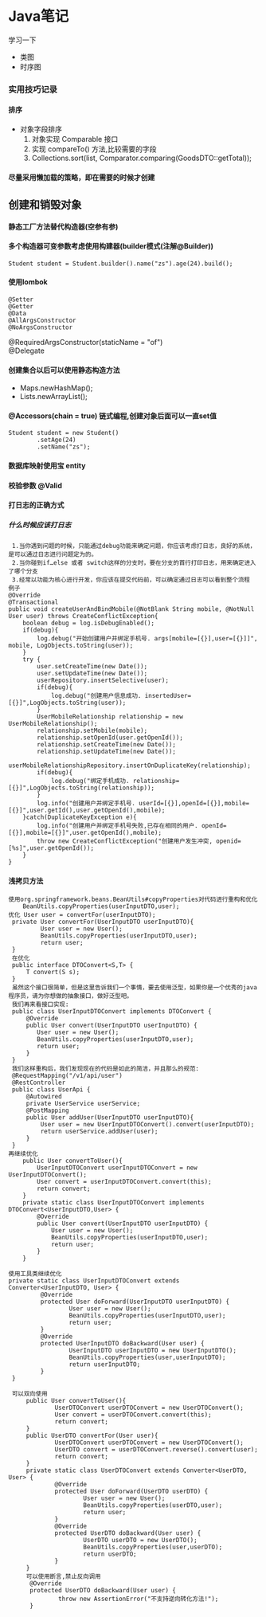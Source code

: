 # Java笔记
学习一下 
- 类图
- 时序图
### 实用技巧记录
#### 排序
- 对象字段排序
    1. 对象实现 Comparable<GoodsDTO> 接口 
    2. 实现 compareTo() 方法,比较需要的字段
    3. Collections.sort(list, Comparator.comparing(GoodsDTO::getTotal));
#### 尽量采用懒加载的策略，即在需要的时候才创建


## 创建和销毁对象
#### 静态工厂方法替代构造器(空参有参)
#### 多个构造器可变参数考虑使用构建器(builder模式(注解@Builder))
    Student student = Student.builder().name("zs").age(24).build();


#### 使用lombok 
    @Setter
    @Getter
    @Data
    @AllArgsConstructor
    @NoArgsConstructor
@RequiredArgsConstructor(staticName = "of")   
@Delegate
#### 创建集合以后可以使用静态构造方法
 - Maps.newHashMap();
 - Lists.newArrayList();
 
#### @Accessors(chain = true)  链式编程,创建对象后面可以一直set值
    Student student = new Student()
            .setAge(24)
            .setName("zs");

#### 数据库映射使用宝 entity

#### 校验参数 @Valid

#### 打日志的正确方式
#####     什么时候应该打日志
     1.当你遇到问题的时候，只能通过debug功能来确定问题，你应该考虑打日志，良好的系统，是可以通过日志进行问题定为的。
     2.当你碰到if…else 或者 switch这样的分支时，要在分支的首行打印日志，用来确定进入了哪个分支
     3.经常以功能为核心进行开发，你应该在提交代码前，可以确定通过日志可以看到整个流程       
    例子
    @Override
    @Transactional
    public void createUserAndBindMobile(@NotBlank String mobile, @NotNull User user) throws CreateConflictException{
        boolean debug = log.isDebugEnabled();
        if(debug){
            log.debug("开始创建用户并绑定手机号. args[mobile=[{}],user=[{}]]", mobile, LogObjects.toString(user));
        }
        try {
            user.setCreateTime(new Date());
            user.setUpdateTime(new Date());
            userRepository.insertSelective(user);
            if(debug){
                log.debug("创建用户信息成功. insertedUser=[{}]",LogObjects.toString(user));
            }
            UserMobileRelationship relationship = new UserMobileRelationship();
            relationship.setMobile(mobile);
            relationship.setOpenId(user.getOpenId());
            relationship.setCreateTime(new Date());
            relationship.setUpdateTime(new Date());
            userMobileRelationshipRepository.insertOnDuplicateKey(relationship);
            if(debug){
                log.debug("绑定手机成功. relationship=[{}]",LogObjects.toString(relationship));
            }
            log.info("创建用户并绑定手机号. userId=[{}],openId=[{}],mobile=[{}]",user.getId(),user.getOpenId(),mobile);
        }catch(DuplicateKeyException e){
            log.info("创建用户并绑定手机号失败,已存在相同的用户. openId=[{}],mobile=[{}]",user.getOpenId(),mobile);
            throw new CreateConflictException("创建用户发生冲突, openid=[%s]",user.getOpenId());
        }
    }

####  浅拷贝方法 
    使用org.springframework.beans.BeanUtils#copyProperties对代码进行重构和优化
        BeanUtils.copyProperties(userInputDTO,user);
    优化 User user = convertFor(userInputDTO);
     private User convertFor(UserInputDTO userInputDTO){
             User user = new User();
             BeanUtils.copyProperties(userInputDTO,user);
             return user;
     }
     在优化
     public interface DTOConvert<S,T> {
         T convert(S s);
     }
     虽然这个接口很简单，但是这里告诉我们一个事情，要去使用泛型，如果你是一个优秀的java程序员，请为你想做的抽象接口，做好泛型吧。
     我们再来看接口实现:
     public class UserInputDTOConvert implements DTOConvert {
         @Override
         public User convert(UserInputDTO userInputDTO) {
            User user = new User();
            BeanUtils.copyProperties(userInputDTO,user);
            return user;
         }
     }
     我们这样重构后，我们发现现在的代码是如此的简洁，并且那么的规范: 
     @RequestMapping("/v1/api/user")
     @RestController
     public class UserApi {
         @Autowired
         private UserService userService;
         @PostMapping
         public User addUser(UserInputDTO userInputDTO){
             User user = new UserInputDTOConvert().convert(userInputDTO);
             return userService.addUser(user);
         }
     }
    再继续优化
        public User convertToUser(){
            UserInputDTOConvert userInputDTOConvert = new UserInputDTOConvert();
            User convert = userInputDTOConvert.convert(this);
            return convert;
        }    
        private static class UserInputDTOConvert implements DTOConvert<UserInputDTO,User> {
            @Override
            public User convert(UserInputDTO userInputDTO) {
                User user = new User();
                BeanUtils.copyProperties(userInputDTO,user);
                return user;
            }
        }
        
    使用工具类继续优化
    private static class UserInputDTOConvert extends Converter<UserInputDTO, User> {
             @Override
             protected User doForward(UserInputDTO userInputDTO) {
                     User user = new User();
                     BeanUtils.copyProperties(userInputDTO,user);
                     return user;
             }
             @Override
             protected UserInputDTO doBackward(User user) {
                     UserInputDTO userInputDTO = new UserInputDTO();
                     BeanUtils.copyProperties(user,userInputDTO);
                     return userInputDTO;
             }
     }
     
     可以双向使用
         public User convertToUser(){
                 UserDTOConvert userDTOConvert = new UserDTOConvert();
                 User convert = userDTOConvert.convert(this);
                 return convert;
         }
         public UserDTO convertFor(User user){
                 UserDTOConvert userDTOConvert = new UserDTOConvert();
                 UserDTO convert = userDTOConvert.reverse().convert(user);
                 return convert;
         }  
         private static class UserDTOConvert extends Converter<UserDTO, User> {
                 @Override
                 protected User doForward(UserDTO userDTO) {
                         User user = new User();
                         BeanUtils.copyProperties(userDTO,user);
                         return user;
                 }
                 @Override
                 protected UserDTO doBackward(User user) {
                         UserDTO userDTO = new UserDTO();
                         BeanUtils.copyProperties(user,userDTO);
                         return userDTO;
                 }
         }
         可以使用断言,禁止反向调用
          @Override
          protected UserDTO doBackward(User user) {
                  throw new AssertionError("不支持逆向转化方法!");
          }
     
